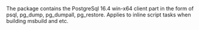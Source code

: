 The package contains the PostgreSql 16.4 win-x64 client part in the form of psql, pg_dump, pg_dumpall, pg_restore. Applies to inline script tasks when building msbuild and etc.